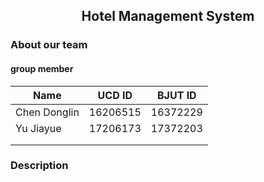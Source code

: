 ## <center>Hotel Management System</center>
### About our team 
#### group member

| Name         | UCD ID | BJUT ID |
| ------------ | ------ | ------- |
| Chen Donglin |16206515| 16372229|
| Yu Jiayue             |  17206173     |   17372203     |
|              |        |         |
|              |        |         |
### Description

